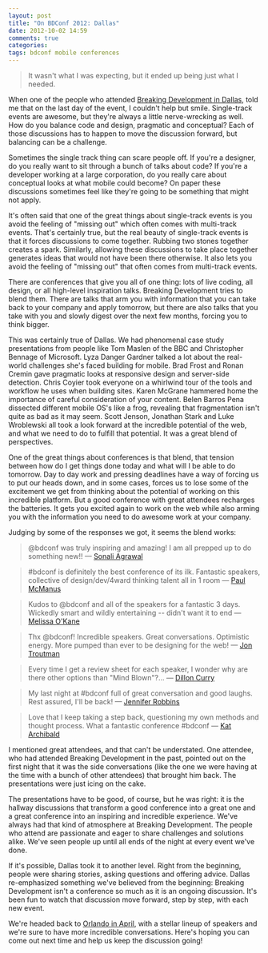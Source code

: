 ```yaml
---
layout: post
title: "On BDConf 2012: Dallas"
date: 2012-10-02 14:59
comments: true
categories: 
tags: bdconf mobile conferences
---
```

> It wasn't what I was expecting, but it ended up being just what I needed.

When one of the people who attended [Breaking Development in Dallas](http://bdconf.com/2012/dallas), told me that on the last day of the event, I couldn't help but smile. Single-track events are awesome, but they're always a little nerve-wrecking as well. How do you balance code and design, pragmatic and conceptual? Each of those discussions has to happen to move the discussion forward, but balancing can be a challenge.

Sometimes the single track thing can scare people off. If you're a designer, do you really want to sit through a bunch of talks about code? If you're a developer working at a large corporation, do you really care about conceptual looks at what mobile could become? On paper these discussions sometimes feel like they're going to be something that might not apply.

It's often said that one of the great things about single-track events is you avoid the feeling of "missing out" which often comes with multi-track events. That's certainly true, but the real beauty of single-track events is that it forces discussions to come together. Rubbing two stones together creates a spark. Similarly, allowing these discussions to take place together generates ideas that would not have been there otherwise. It also lets you avoid the feeling of "missing out" that often comes from multi-track events.

There are conferences that give you all of one thing: lots of live coding, all design, or all high-level inspiration talks. Breaking Development tries to blend them. There are talks that arm you with information that you can take back to your company and apply tomorrow, but there are also talks that you take with you and slowly digest over the next few months, forcing you to think bigger.

This was certainly true of Dallas. We had phenomenal case study presentations from people like Tom Maslen of the BBC and Christopher Bennage of Microsoft. Lyza Danger Gardner talked a lot about the real-world challenges she's faced building for mobile. Brad Frost and Ronan Cremin gave pragmatic looks at responsive design and server-side detection. Chris Coyier took everyone on a whirlwind tour of the tools and workflow he uses when building sites. Karen McGrane hammered home the importance of careful consideration of your content. Belen Barros Pena dissected different mobile OS's like a frog, revealing that fragmentation isn't quite as bad as it may seem. Scott Jenson, Jonathan Stark and Luke Wroblewski all took a look forward at the incredible potential of the web, and what we need to do to fulfill that potential. It was a great blend of perspectives.

One of the great things about conferences is that blend, that tension between how do I get things done today and what will I be able to do tomorrow. Day to day work and pressing deadlines have a way of forcing us to put our heads down, and in some cases, forces us to lose some of the excitement we get from thinking about the potential of working on this incredible platform. But a good conference with great attendees recharges the batteries. It gets you excited again to work on the web while also arming you with the information you need to do awesome work at your company.

Judging by some of the responses we got, it seems the blend works:

> @bdconf was truly inspiring and amazing! I am all prepped up to do something new!! — [Sonali Agrawal](https://twitter.com/sonaliagrawal/status/251123937587642368)

> \#bdconf is definitely the best conference of its ilk. Fantastic speakers, collective of design/dev/4ward thinking talent all in 1 room — [Paul McManus](https://twitter.com/paul_mcmanus/status/251093775714222080)

> Kudos to @bdconf and all of the speakers for a fantastic 3 days. Wickedly smart and wildly entertaining -- didn't want it to end — [Melissa O'Kane](https://twitter.com/missokane/status/251086987879120898)

> Thx @bdconf! Incredible speakers. Great conversations. Optimistic energy. More pumped than ever to be designing for the web! — [Jon Troutman](https://twitter.com/jontroutman/status/250999692152934401)

> Every time I get a review sheet for each speaker, I wonder why are there other options than "Mind Blown"?… — [Dillon Curry](https://twitter.com/dilloncurry/status/250709776370106368)

> My last night at #bdconf full of great conversation and good laughs. Rest assured, I'll be back! — [Jennifer Robbins](https://twitter.com/jenville/status/250800543583313922)

> Love that I keep taking a step back, questioning my own methods and thought process. What a fantastic conference #bdconf — [Kat Archibald](https://twitter.com/katlady10/status/250694164394688512)

I mentioned great attendees, and that can't be understated. One attendee, who had attended Breaking Development in the past, pointed out on the first night that it was the side conversations (like the one we were having at the time with a bunch of other attendees) that brought him back. The presentations were just icing on the cake.

The presentations have to be good, of course, but he was right: it is the hallway discussions that transform a good conference into a great one and a great conference into an inspiring and incredible experience. We've always had that kind of atmosphere at Breaking Development. The people who attend are passionate and eager to share challenges and solutions alike. We've seen people up until all ends of the night at every event we've done.

If it's possible, Dallas took it to another level. Right from the beginning, people were sharing stories, asking questions and offering advice. Dallas re-emphasized something we've believed from the beginning: Breaking Development isn't a conference so much as it is an ongoing discussion. It's been fun to watch that discussion move forward, step by step, with each new event. 

We're headed back to [Orlando in April](http://bdconf.com/2013/orlando), with a stellar lineup of speakers and we're sure to have more incredible conversations. Here's hoping you can come out next time and help us keep the discussion going! 